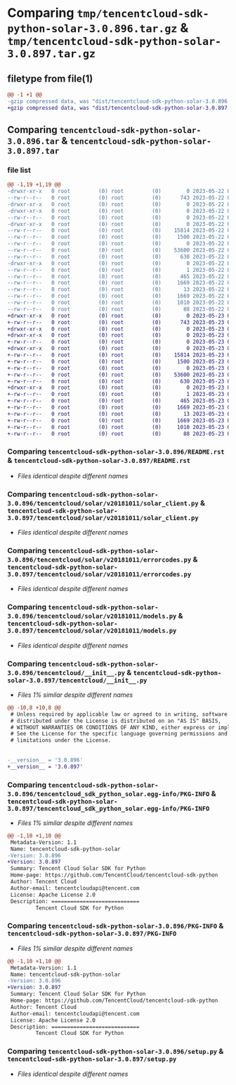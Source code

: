 # Comparing `tmp/tencentcloud-sdk-python-solar-3.0.896.tar.gz` & `tmp/tencentcloud-sdk-python-solar-3.0.897.tar.gz`

## filetype from file(1)

```diff
@@ -1 +1 @@
-gzip compressed data, was "dist/tencentcloud-sdk-python-solar-3.0.896.tar", last modified: Mon May 22 00:31:10 2023, max compression
+gzip compressed data, was "dist/tencentcloud-sdk-python-solar-3.0.897.tar", last modified: Tue May 23 02:30:11 2023, max compression
```

## Comparing `tencentcloud-sdk-python-solar-3.0.896.tar` & `tencentcloud-sdk-python-solar-3.0.897.tar`

### file list

```diff
@@ -1,19 +1,19 @@
-drwxr-xr-x   0 root         (0) root         (0)        0 2023-05-22 00:31:10.000000 tencentcloud-sdk-python-solar-3.0.896/
--rw-r--r--   0 root         (0) root         (0)      743 2023-05-22 00:31:09.000000 tencentcloud-sdk-python-solar-3.0.896/README.rst
-drwxr-xr-x   0 root         (0) root         (0)        0 2023-05-22 00:31:10.000000 tencentcloud-sdk-python-solar-3.0.896/tencentcloud/
-drwxr-xr-x   0 root         (0) root         (0)        0 2023-05-22 00:31:10.000000 tencentcloud-sdk-python-solar-3.0.896/tencentcloud/solar/
--rw-r--r--   0 root         (0) root         (0)        0 2023-05-22 00:31:09.000000 tencentcloud-sdk-python-solar-3.0.896/tencentcloud/solar/__init__.py
-drwxr-xr-x   0 root         (0) root         (0)        0 2023-05-22 00:31:10.000000 tencentcloud-sdk-python-solar-3.0.896/tencentcloud/solar/v20181011/
--rw-r--r--   0 root         (0) root         (0)    15814 2023-05-22 00:31:09.000000 tencentcloud-sdk-python-solar-3.0.896/tencentcloud/solar/v20181011/solar_client.py
--rw-r--r--   0 root         (0) root         (0)     1500 2023-05-22 00:31:09.000000 tencentcloud-sdk-python-solar-3.0.896/tencentcloud/solar/v20181011/errorcodes.py
--rw-r--r--   0 root         (0) root         (0)        0 2023-05-22 00:31:09.000000 tencentcloud-sdk-python-solar-3.0.896/tencentcloud/solar/v20181011/__init__.py
--rw-r--r--   0 root         (0) root         (0)    53600 2023-05-22 00:31:09.000000 tencentcloud-sdk-python-solar-3.0.896/tencentcloud/solar/v20181011/models.py
--rw-r--r--   0 root         (0) root         (0)      630 2023-05-22 00:31:09.000000 tencentcloud-sdk-python-solar-3.0.896/tencentcloud/__init__.py
-drwxr-xr-x   0 root         (0) root         (0)        0 2023-05-22 00:31:10.000000 tencentcloud-sdk-python-solar-3.0.896/tencentcloud_sdk_python_solar.egg-info/
--rw-r--r--   0 root         (0) root         (0)        1 2023-05-22 00:31:10.000000 tencentcloud-sdk-python-solar-3.0.896/tencentcloud_sdk_python_solar.egg-info/dependency_links.txt
--rw-r--r--   0 root         (0) root         (0)      465 2023-05-22 00:31:10.000000 tencentcloud-sdk-python-solar-3.0.896/tencentcloud_sdk_python_solar.egg-info/SOURCES.txt
--rw-r--r--   0 root         (0) root         (0)     1669 2023-05-22 00:31:10.000000 tencentcloud-sdk-python-solar-3.0.896/tencentcloud_sdk_python_solar.egg-info/PKG-INFO
--rw-r--r--   0 root         (0) root         (0)       13 2023-05-22 00:31:10.000000 tencentcloud-sdk-python-solar-3.0.896/tencentcloud_sdk_python_solar.egg-info/top_level.txt
--rw-r--r--   0 root         (0) root         (0)     1669 2023-05-22 00:31:10.000000 tencentcloud-sdk-python-solar-3.0.896/PKG-INFO
--rw-r--r--   0 root         (0) root         (0)     1010 2023-05-22 00:31:09.000000 tencentcloud-sdk-python-solar-3.0.896/setup.py
--rw-r--r--   0 root         (0) root         (0)       88 2023-05-22 00:31:10.000000 tencentcloud-sdk-python-solar-3.0.896/setup.cfg
+drwxr-xr-x   0 root         (0) root         (0)        0 2023-05-23 02:30:11.000000 tencentcloud-sdk-python-solar-3.0.897/
+-rw-r--r--   0 root         (0) root         (0)      743 2023-05-23 02:30:11.000000 tencentcloud-sdk-python-solar-3.0.897/README.rst
+drwxr-xr-x   0 root         (0) root         (0)        0 2023-05-23 02:30:11.000000 tencentcloud-sdk-python-solar-3.0.897/tencentcloud/
+drwxr-xr-x   0 root         (0) root         (0)        0 2023-05-23 02:30:11.000000 tencentcloud-sdk-python-solar-3.0.897/tencentcloud/solar/
+-rw-r--r--   0 root         (0) root         (0)        0 2023-05-23 02:30:11.000000 tencentcloud-sdk-python-solar-3.0.897/tencentcloud/solar/__init__.py
+drwxr-xr-x   0 root         (0) root         (0)        0 2023-05-23 02:30:11.000000 tencentcloud-sdk-python-solar-3.0.897/tencentcloud/solar/v20181011/
+-rw-r--r--   0 root         (0) root         (0)    15814 2023-05-23 02:30:11.000000 tencentcloud-sdk-python-solar-3.0.897/tencentcloud/solar/v20181011/solar_client.py
+-rw-r--r--   0 root         (0) root         (0)     1500 2023-05-23 02:30:11.000000 tencentcloud-sdk-python-solar-3.0.897/tencentcloud/solar/v20181011/errorcodes.py
+-rw-r--r--   0 root         (0) root         (0)        0 2023-05-23 02:30:11.000000 tencentcloud-sdk-python-solar-3.0.897/tencentcloud/solar/v20181011/__init__.py
+-rw-r--r--   0 root         (0) root         (0)    53600 2023-05-23 02:30:11.000000 tencentcloud-sdk-python-solar-3.0.897/tencentcloud/solar/v20181011/models.py
+-rw-r--r--   0 root         (0) root         (0)      630 2023-05-23 02:30:11.000000 tencentcloud-sdk-python-solar-3.0.897/tencentcloud/__init__.py
+drwxr-xr-x   0 root         (0) root         (0)        0 2023-05-23 02:30:11.000000 tencentcloud-sdk-python-solar-3.0.897/tencentcloud_sdk_python_solar.egg-info/
+-rw-r--r--   0 root         (0) root         (0)        1 2023-05-23 02:30:11.000000 tencentcloud-sdk-python-solar-3.0.897/tencentcloud_sdk_python_solar.egg-info/dependency_links.txt
+-rw-r--r--   0 root         (0) root         (0)      465 2023-05-23 02:30:11.000000 tencentcloud-sdk-python-solar-3.0.897/tencentcloud_sdk_python_solar.egg-info/SOURCES.txt
+-rw-r--r--   0 root         (0) root         (0)     1669 2023-05-23 02:30:11.000000 tencentcloud-sdk-python-solar-3.0.897/tencentcloud_sdk_python_solar.egg-info/PKG-INFO
+-rw-r--r--   0 root         (0) root         (0)       13 2023-05-23 02:30:11.000000 tencentcloud-sdk-python-solar-3.0.897/tencentcloud_sdk_python_solar.egg-info/top_level.txt
+-rw-r--r--   0 root         (0) root         (0)     1669 2023-05-23 02:30:11.000000 tencentcloud-sdk-python-solar-3.0.897/PKG-INFO
+-rw-r--r--   0 root         (0) root         (0)     1010 2023-05-23 02:30:11.000000 tencentcloud-sdk-python-solar-3.0.897/setup.py
+-rw-r--r--   0 root         (0) root         (0)       88 2023-05-23 02:30:11.000000 tencentcloud-sdk-python-solar-3.0.897/setup.cfg
```

### Comparing `tencentcloud-sdk-python-solar-3.0.896/README.rst` & `tencentcloud-sdk-python-solar-3.0.897/README.rst`

 * *Files identical despite different names*

### Comparing `tencentcloud-sdk-python-solar-3.0.896/tencentcloud/solar/v20181011/solar_client.py` & `tencentcloud-sdk-python-solar-3.0.897/tencentcloud/solar/v20181011/solar_client.py`

 * *Files identical despite different names*

### Comparing `tencentcloud-sdk-python-solar-3.0.896/tencentcloud/solar/v20181011/errorcodes.py` & `tencentcloud-sdk-python-solar-3.0.897/tencentcloud/solar/v20181011/errorcodes.py`

 * *Files identical despite different names*

### Comparing `tencentcloud-sdk-python-solar-3.0.896/tencentcloud/solar/v20181011/models.py` & `tencentcloud-sdk-python-solar-3.0.897/tencentcloud/solar/v20181011/models.py`

 * *Files identical despite different names*

### Comparing `tencentcloud-sdk-python-solar-3.0.896/tencentcloud/__init__.py` & `tencentcloud-sdk-python-solar-3.0.897/tencentcloud/__init__.py`

 * *Files 1% similar despite different names*

```diff
@@ -10,8 +10,8 @@
 # Unless required by applicable law or agreed to in writing, software
 # distributed under the License is distributed on an "AS IS" BASIS,
 # WITHOUT WARRANTIES OR CONDITIONS OF ANY KIND, either express or implied.
 # See the License for the specific language governing permissions and
 # limitations under the License.
 
 
-__version__ = '3.0.896'
+__version__ = '3.0.897'
```

### Comparing `tencentcloud-sdk-python-solar-3.0.896/tencentcloud_sdk_python_solar.egg-info/PKG-INFO` & `tencentcloud-sdk-python-solar-3.0.897/tencentcloud_sdk_python_solar.egg-info/PKG-INFO`

 * *Files 1% similar despite different names*

```diff
@@ -1,10 +1,10 @@
 Metadata-Version: 1.1
 Name: tencentcloud-sdk-python-solar
-Version: 3.0.896
+Version: 3.0.897
 Summary: Tencent Cloud Solar SDK for Python
 Home-page: https://github.com/TencentCloud/tencentcloud-sdk-python
 Author: Tencent Cloud
 Author-email: tencentcloudapi@tencent.com
 License: Apache License 2.0
 Description: ============================
         Tencent Cloud SDK for Python
```

### Comparing `tencentcloud-sdk-python-solar-3.0.896/PKG-INFO` & `tencentcloud-sdk-python-solar-3.0.897/PKG-INFO`

 * *Files 1% similar despite different names*

```diff
@@ -1,10 +1,10 @@
 Metadata-Version: 1.1
 Name: tencentcloud-sdk-python-solar
-Version: 3.0.896
+Version: 3.0.897
 Summary: Tencent Cloud Solar SDK for Python
 Home-page: https://github.com/TencentCloud/tencentcloud-sdk-python
 Author: Tencent Cloud
 Author-email: tencentcloudapi@tencent.com
 License: Apache License 2.0
 Description: ============================
         Tencent Cloud SDK for Python
```

### Comparing `tencentcloud-sdk-python-solar-3.0.896/setup.py` & `tencentcloud-sdk-python-solar-3.0.897/setup.py`

 * *Files identical despite different names*

